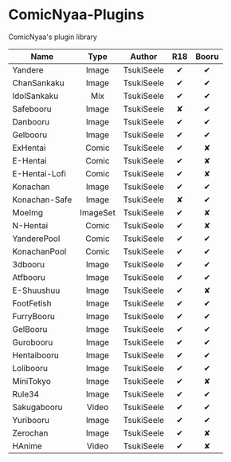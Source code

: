 # ComicNyaa-Plugins
ComicNyaa's plugin library

| Name          | Type     | Author     | R18 | Booru |
|---------------|:--------:|:----------:|:---:|:-----:|
| Yandere       | Image    | TsukiSeele | ✔   | ✔     |
| ChanSankaku   | Image    | TsukiSeele | ✔   | ✔     |
| IdolSankaku   | Mix      | TsukiSeele | ✔   | ✔     |
| Safebooru     | Image    | TsukiSeele | ✘   | ✔     |
| Danbooru      | Image    | TsukiSeele | ✔   | ✔     |
| Gelbooru      | Image    | TsukiSeele | ✔   | ✔     |
| ExHentai      | Comic    | TsukiSeele | ✔   | ✘     |
| E-Hentai      | Comic    | TsukiSeele | ✔   | ✘     |
| E-Hentai-Lofi | Comic    | TsukiSeele | ✔   | ✘     |
| Konachan      | Image    | TsukiSeele | ✔   | ✔     |
| Konachan-Safe | Image    | TsukiSeele | ✘   | ✔     |
| MoeImg        | ImageSet | TsukiSeele | ✔   | ✘     |
| N-Hentai      | Comic    | TsukiSeele | ✔   | ✘     |
| YanderePool   | Comic    | TsukiSeele | ✔   | ✔     |
| KonachanPool  | Comic    | TsukiSeele | ✔   | ✔     |
| 3dbooru       | Image    | TsukiSeele | ✔   | ✔     |
| Atfbooru      | Image    | TsukiSeele | ✔   | ✔     |
| E-Shuushuu    | Image    | TsukiSeele | ✔   | ✘     |
| FootFetish    | Image    | TsukiSeele | ✔   | ✔     |
| FurryBooru    | Image    | TsukiSeele | ✔   | ✔     |
| GelBooru      | Image    | TsukiSeele | ✔   | ✔     |
| Gurobooru     | Image    | TsukiSeele | ✔   | ✔     |
| Hentaibooru   | Image    | TsukiSeele | ✔   | ✔     |
| Lolibooru     | Image    | TsukiSeele | ✔   | ✔     |
| MiniTokyo     | Image    | TsukiSeele | ✔   | ✘     |
| Rule34        | Image    | TsukiSeele | ✔   | ✔     |
| Sakugabooru   | Video    | TsukiSeele | ✔   | ✔     |
| Yuribooru     | Image    | TsukiSeele | ✔   | ✔     |
| Zerochan      | Image    | TsukiSeele | ✔   | ✘     |
| HAnime        | Video    | TsukiSeele | ✔   | ✘     |
